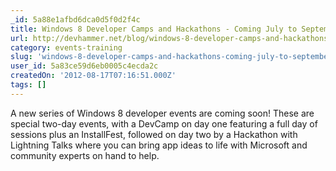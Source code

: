 ```yaml
---
_id: 5a88e1afbd6dca0d5f0d2f4c
title: Windows 8 Developer Camps and Hackathons - Coming July to September
url: http://devhammer.net/blog/windows-8-developer-camps-and-hackathons-ndash-coming-july-to-september
category: events-training
slug: 'windows-8-developer-camps-and-hackathons-coming-july-to-september'
user_id: 5a83ce59d6eb0005c4ecda2c
createdOn: '2012-08-17T07:16:51.000Z'
tags: []
---
```


A new series of Windows 8 developer events are coming soon!  These are special two-day events, with a DevCamp on day one featuring a full day of sessions plus an InstallFest, followed on day two by a Hackathon with Lightning Talks where you can bring app ideas to life with Microsoft and community experts on hand to help.

